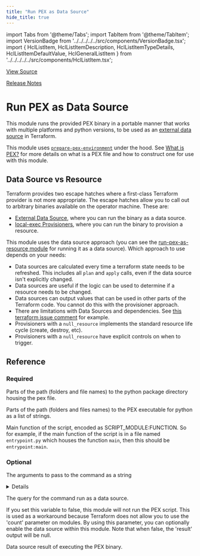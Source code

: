 ```yaml
---
title: "Run PEX as Data Source"
hide_title: true
---
```


import Tabs from '@theme/Tabs';
import TabItem from '@theme/TabItem';
import VersionBadge from '../../../../../src/components/VersionBadge.tsx';
import { HclListItem, HclListItemDescription, HclListItemTypeDetails, HclListItemDefaultValue, HclGeneralListItem } from '../../../../../src/components/HclListItem.tsx';

<a href="https://github.com/gruntwork-io/terraform-aws-utilities/tree/main/modules%2Frun-pex-as-data-source" className="link-button" title="View the source code for this module in GitHub.">View Source</a>

<a href="https://github.com/gruntwork-io/terraform-aws-utilities/releases?q=" className="link-button" title="Release notes for only the service catalog versions which impacted this service.">Release Notes</a>

# Run PEX as Data Source

This module runs the provided PEX binary in a portable manner that works with multiple platforms and python versions, to
be used as an [external data source](https://www.terraform.io/docs/providers/external/data_source.html) in Terraform.

This module uses [`prepare-pex-environment`](https://github.com/gruntwork-io/terraform-aws-utilities/tree/main/modules/prepare-pex-environment) under the hood. See [What is
PEX?](https://github.com/gruntwork-io/terraform-aws-utilities/tree/main/modules/prepare-pex-environment/README.md#what-is-pex) for more details on what is a PEX file and how to construct one
for use with this module.

## Data Source vs Resource

Terraform provides two escape hatches where a first-class Terraform provider is not more appropriate. The escape hatches
allow you to call out to arbitrary binaries available on the operator machine. These are:

*   [External Data Source](https://www.terraform.io/docs/providers/external/data_source.html), where you can run the
    binary as a data source.
*   [local-exec Provisioners](https://www.terraform.io/docs/provisioners/local-exec.html), where you can run the binary to
    provision a resource.

This module uses the data source approach (you can see the [run-pex-as-resource module](https://github.com/gruntwork-io/terraform-aws-utilities/tree/main/modules/run-pex-as-resource) for
running it as a data source). Which approach to use depends on your needs:

*   Data sources are calculated every time a terraform state needs to be refreshed. This includes all `plan` and `apply`
    calls, even if the data source isn't explicitly changed.
*   Data sources are useful if the logic can be used to determine if a resource needs to be changed.
*   Data sources can output values that can be used in other parts of the Terraform code. You cannot do this with the
    provisioner approach.
*   There are limitations with Data Sources and dependencies. See [this terraform issue
    comment](https://github.com/hashicorp/terraform/issues/10603#issuecomment-265777128) for example.
*   Provisioners with a `null_resource` implements the standard resource life cycle (create, destroy, etc).
*   Provisioners with a `null_resource` have explicit controls on when to trigger.




## Reference

<Tabs>
<TabItem value="inputs" label="Inputs" default>

### Required

<HclListItem name="pex_module_path_parts" requirement="required" type="list(string)">
<HclListItemDescription>

Parts of the path (folders and file names) to the python package directory housing the pex file.

</HclListItemDescription>
</HclListItem>

<HclListItem name="python_pex_path_parts" requirement="required" type="list(string)">
<HclListItemDescription>

Parts of the path (folders and files names) to the PEX executable for python as a list of strings.

</HclListItemDescription>
</HclListItem>

<HclListItem name="script_main_function" requirement="required" type="string">
<HclListItemDescription>

Main function of the script, encoded as SCRIPT_MODULE:FUNCTION. So for example, if the main function of the script is in a file named `entrypoint.py` which houses the function `main`, then this should be `entrypoint:main`.

</HclListItemDescription>
</HclListItem>

### Optional

<HclListItem name="command_args" requirement="optional" type="string">
<HclListItemDescription>

The arguments to pass to the command as a string

</HclListItemDescription>
<HclListItemDefaultValue defaultValue="&quot;&quot;"/>
<HclGeneralListItem title="More Details">
<details>


```hcl

   We don't use null here because this is interpolated into the python script.

```
</details>

</HclGeneralListItem>
</HclListItem>

<HclListItem name="command_query" requirement="optional" type="map(string)">
<HclListItemDescription>

The query for the command run as a data source.

</HclListItemDescription>
<HclListItemDefaultValue defaultValue="{}"/>
</HclListItem>

<HclListItem name="enabled" requirement="optional" type="bool">
<HclListItemDescription>

If you set this variable to false, this module will not run the PEX script. This is used as a workaround because Terraform does not allow you to use the 'count' parameter on modules. By using this parameter, you can optionally enable the data source within this module. Note that when false, the 'result' output will be null.

</HclListItemDescription>
<HclListItemDefaultValue defaultValue="true"/>
</HclListItem>

</TabItem>
<TabItem value="outputs" label="Outputs">

<HclListItem name="result">
<HclListItemDescription>

Data source result of executing the PEX binary.

</HclListItemDescription>
</HclListItem>

</TabItem>
</Tabs>


<!-- ##DOCS-SOURCER-START
{
  "originalSources": [
    "https://github.com/gruntwork-io/terraform-aws-utilities/tree/modules%2Frun-pex-as-data-source%2Freadme.md",
    "https://github.com/gruntwork-io/terraform-aws-utilities/tree/modules%2Frun-pex-as-data-source%2Fvariables.tf",
    "https://github.com/gruntwork-io/terraform-aws-utilities/tree/modules%2Frun-pex-as-data-source%2Foutputs.tf"
  ],
  "sourcePlugin": "module-catalog-api",
  "hash": "6ddb047a3836de65c80953285115b8f7"
}
##DOCS-SOURCER-END -->
